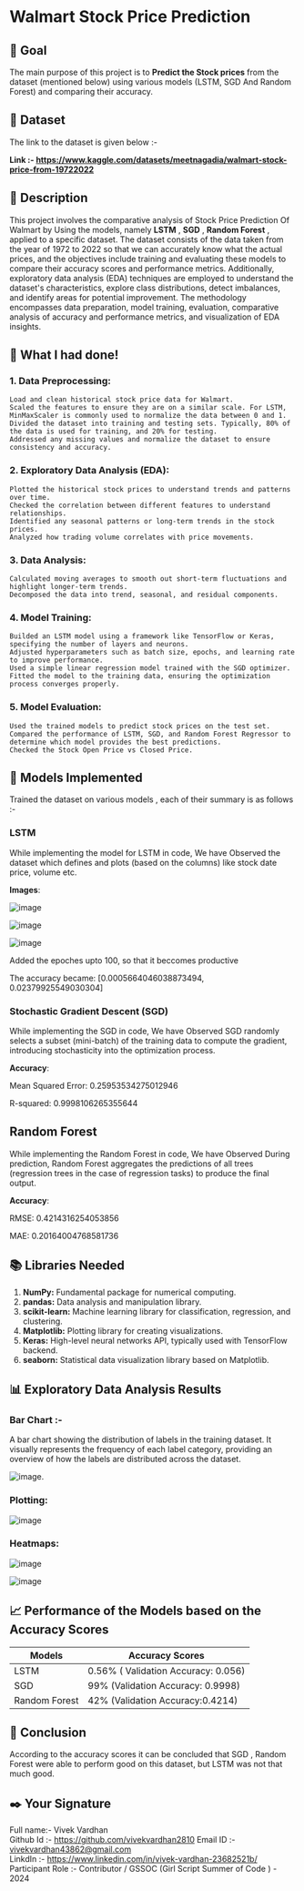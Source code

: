 # Walmart Stock Price Prediction

## 🎯 Goal
The main purpose of this project is to **Predict the Stock prices** from the dataset (mentioned below) using various models (LSTM, SGD And Random Forest) and comparing their accuracy.

## 🧵 Dataset

The link to the dataset is given below :-

**Link :- https://www.kaggle.com/datasets/meetnagadia/walmart-stock-price-from-19722022**

## 🧾 Description

This project involves the comparative analysis of Stock Price Prediction Of Walmart by Using the models, namely **LSTM** , **SGD** , **Random Forest** , applied to a specific dataset. The dataset consists of the data taken from the year of 1972 to 2022 so that we can accurately know what the actual prices, and the objectives include training and evaluating these models to compare their accuracy scores and performance metrics. Additionally, exploratory data analysis (EDA) techniques are employed to understand the dataset's characteristics, explore class distributions, detect imbalances, and identify areas for potential improvement. The methodology encompasses data preparation, model training, evaluation, comparative analysis of accuracy and performance metrics, and visualization of EDA insights.

## 🧮 What I had done!

### 1. Data Preprocessing:
    Load and clean historical stock price data for Walmart.
    Scaled the features to ensure they are on a similar scale. For LSTM, MinMaxScaler is commonly used to normalize the data between 0 and 1.
    Divided the dataset into training and testing sets. Typically, 80% of the data is used for training, and 20% for testing.
    Addressed any missing values and normalize the dataset to ensure consistency and accuracy.

### 2. Exploratory Data Analysis (EDA):
    Plotted the historical stock prices to understand trends and patterns over time.
    Checked the correlation between different features to understand relationships.
    Identified any seasonal patterns or long-term trends in the stock prices.
    Analyzed how trading volume correlates with price movements.

### 3. Data Analysis:
    Calculated moving averages to smooth out short-term fluctuations and highlight longer-term trends.
    Decomposed the data into trend, seasonal, and residual components.

### 4. Model Training:
    Builded an LSTM model using a framework like TensorFlow or Keras, specifying the number of layers and neurons.
    Adjusted hyperparameters such as batch size, epochs, and learning rate to improve performance.
    Used a simple linear regression model trained with the SGD optimizer.
    Fitted the model to the training data, ensuring the optimization process converges properly.

### 5. Model Evaluation:
    Used the trained models to predict stock prices on the test set.
    Compared the performance of LSTM, SGD, and Random Forest Regressor to determine which model provides the best predictions.
    Checked the Stock Open Price vs Closed Price.

## 🚀 Models Implemented

Trained the dataset on various models , each of their summary is as follows :-

### LSTM

While implementing the model for LSTM in code, We have Observed the dataset which defines and plots (based on the columns) like stock date price, volume etc.

**Images**:

![image](https://github.com/vivekvardhan2810/Hedging-of-Financial-Derivatives/assets/91594529/6b3f7bbd-6446-4158-b573-fea8102ba28d)

![image](https://github.com/vivekvardhan2810/Hedging-of-Financial-Derivatives/assets/91594529/2d1581ac-014a-4bee-bf7d-e839c223f484)

![image](https://github.com/vivekvardhan2810/Hedging-of-Financial-Derivatives/assets/91594529/4de17948-2acc-4147-9eb8-93e629bd7434)


Added the epoches upto 100, so that it beccomes productive

The accuracy became: [0.0005664046038873494, 0.02379925549030304]

### Stochastic Gradient Descent (SGD)

While implementing the SGD in code, We have Observed SGD randomly selects a subset (mini-batch) of the training data to compute the gradient, introducing stochasticity into the optimization process.

**Accuracy**: 

Mean Squared Error: 0.25953534275012946

R-squared: 0.9998106265355644

## Random Forest

While implementing the Random Forest in code, We have Observed During prediction, Random Forest aggregates the predictions of all trees (regression trees in the case of regression tasks) to produce the final output.

**Accuracy**: 

RMSE: 0.4214316254053856

MAE: 0.20164004768581736

## 📚 Libraries Needed

1. **NumPy:** Fundamental package for numerical computing.
2. **pandas:** Data analysis and manipulation library.
3. **scikit-learn:** Machine learning library for classification, regression, and clustering.
4.  **Matplotlib:** Plotting library for creating visualizations.
5.  **Keras:** High-level neural networks API, typically used with TensorFlow backend.
6. **seaborn:** Statistical data visualization library based on Matplotlib.

## 📊 Exploratory Data Analysis Results

### Bar Chart :-
 A bar chart showing the distribution of labels in the training dataset. It visually represents the frequency of each label category, providing an overview of how the labels are distributed across the dataset.

![image](https://github.com/vivekvardhan2810/Hedging-of-Financial-Derivatives/assets/91594529/8e67c98e-18bf-4c97-8ac0-122b8fc937a9).

### Plotting:

![image](https://github.com/vivekvardhan2810/Hedging-of-Financial-Derivatives/assets/91594529/490c6612-1e3a-4bdb-850e-da1eec29e263)

### Heatmaps:

![image](https://github.com/vivekvardhan2810/Hedging-of-Financial-Derivatives/assets/91594529/15086ae0-a76b-4845-833d-c79c513a6cca)

![image](https://github.com/vivekvardhan2810/Hedging-of-Financial-Derivatives/assets/91594529/5f362014-2ace-465d-a8aa-a451106d50e9)

## 📈 Performance of the Models based on the Accuracy Scores

| Models      |       Accuracy Scores|
|------------ |------------|
|LSTM  |0.56% ( Validation Accuracy: 0.056)|
|SGD  | 99% (Validation Accuracy: 0.9998) |
|Random Forest  | 42% (Validation Accuracy:0.4214) |

## 📢 Conclusion

According to the accuracy scores it can be concluded that SGD , Random Forest were able to perform good on this dataset, but LSTM was not that much good.

## ✒️ Your Signature

Full name:- Vivek Vardhan                      
Github Id :- https://github.com/vivekvardhan2810 
Email ID :- vivekvardhan43862@gmail.com  
LinkdIn :- https://www.linkedin.com/in/vivek-vardhan-23682521b/ </br>
Participant Role :- Contributor / GSSOC (Girl Script Summer of Code ) - 2024
